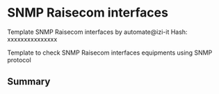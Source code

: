 # SNMP Raisecom interfaces
Template SNMP Raisecom interfaces  by automate@izi-it
Hash: xxxxxxxxxxxxxxx

Template to check SNMP Raisecom interfaces  equipments using SNMP protocol
## Summary
